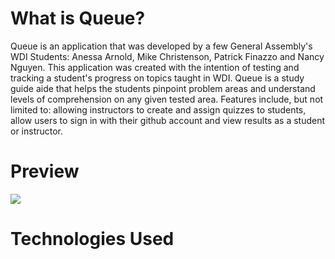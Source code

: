 <h1>What is Queue?</h1>
<p>Queue is an application that was developed by a few General Assembly's WDI Students: Anessa Arnold, Mike Christenson, Patrick Finazzo and Nancy Nguyen.
This application was created with the intention of testing and tracking a student's progress on topics taught in WDI. Queue is a study guide aide that helps the students pinpoint problem areas and understand levels of comprehension on any given tested area. Features include, but not limited to: allowing instructors to create and assign quizzes to students, allow users to sign in with their github account and view results as a student or instructor.</p>
<h1>Preview</h1>
<a href="https://imgur.com/EAWh1D3"><img src="https://i.imgur.com/EAWh1D3.png"/></a>
<h1>Technologies Used</h1>
